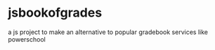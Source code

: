 # jsbookofgrades
a js project to make an alternative to popular gradebook services like powerschool
